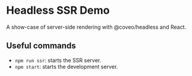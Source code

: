 # Headless SSR Demo

A show-case of server-side rendering with @coveo/headless and React.

## Useful commands

- `npm run ssr`: starts the SSR server.
- `npm start`: starts the development server.